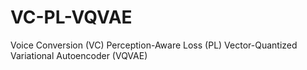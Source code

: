 # VC-PL-VQVAE
Voice Conversion (VC) Perception-Aware Loss (PL) Vector-Quantized Variational Autoencoder (VQVAE)

